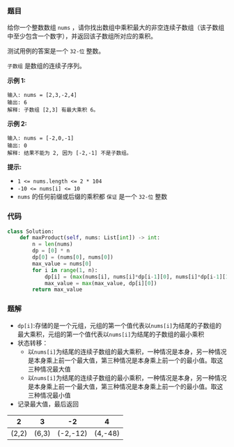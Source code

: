 ### 题目

给你一个整数数组 `nums` ，请你找出数组中乘积最大的非空连续子数组（该子数组中至少包含一个数字），并返回该子数组所对应的乘积。

测试用例的答案是一个 `32-位` 整数。

`子数组` 是数组的连续子序列。

**示例 1:**

```
输入: nums = [2,3,-2,4]
输出: 6
解释: 子数组 [2,3] 有最大乘积 6。
```

**示例 2:**

```
输入: nums = [-2,0,-1]
输出: 0
解释: 结果不能为 2, 因为 [-2,-1] 不是子数组。
``` 

**提示:**

- `1 <= nums.length <= 2 * 104`
- `-10 <= nums[i] <= 10`
- `nums` 的任何前缀或后缀的乘积都 `保证` 是一个 `32-位` 整数

### 代码

```python
class Solution:
    def maxProduct(self, nums: List[int]) -> int:
        n = len(nums)
        dp = [0] * n
        dp[0] = (nums[0], nums[0])
        max_value = nums[0]
        for i in range(1, n):
            dp[i] = (max(nums[i], nums[i]*dp[i-1][0], nums[i]*dp[i-1][1]), min(nums[i], nums[i]*dp[i-1][0], nums[i]*dp[i-1][1]))
            max_value = max(max_value, dp[i][0])
        return max_value
```

### 题解

- `dp[i]`:存储的是一个元组，元组的第一个值代表以`nums[i]`为结尾的子数组的最大乘积，元组的第一个值代表以`nums[i]`为结尾的子数组的最小乘积
- 状态转移：
    - 以`nums[i]`为结尾的连续子数组的最大乘积，一种情况是本身，另一种情况是本身乘上前一个最大值，第三种情况是本身乘上前一个的最小值。取这三种情况最大值
    - 以`nums[i]`为结尾的连续子数组的最小乘积，一种情况是本身，另一种情况是本身乘上前一个最大值，第三种情况是本身乘上前一个的最小值。取这三种情况最小值
- 记录最大值，最后返回

|2|3|-2|4|
|--|--|--|--|
|(2,2)|(6,3)|(-2,-12)|(4,-48)|
